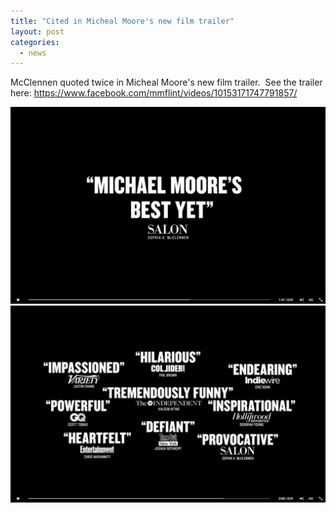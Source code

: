 ```yaml
---
title: "Cited in Micheal Moore's new film trailer"
layout: post
categories:
  - news
---
```


McClennen quoted twice in Micheal Moore's new film trailer.&nbsp; See the trailer here: https://www.facebook.com/mmflint/videos/10153171747791857/

![](/uploads/versions/screenshot-2015-12-09-17.21.29---x----1440-900x---.png)![](/uploads/versions/screenshot-2015-12-09-17.20.37---x----1440-900x---.png)